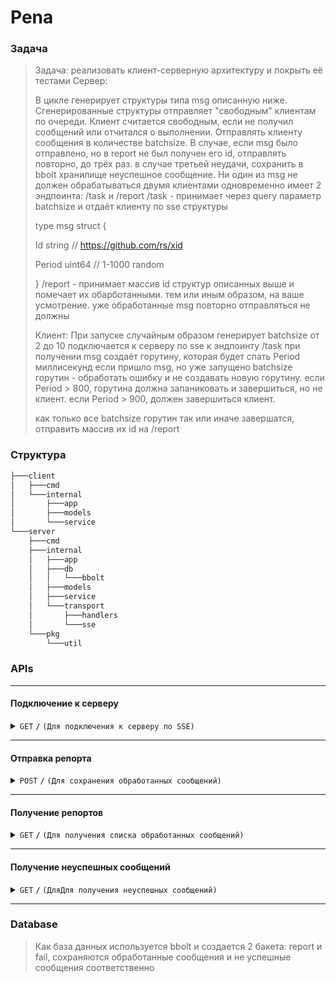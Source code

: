 # Pena
### Задача
>   Задача: реализовать клиент-серверную архитектуру и покрыть её тестами
>   Сервер:
>   
>   В цикле генерирует структуры типа msg описанную ниже. Сгенерированные структуры отправляет "свободным" клиентам по очереди. Клиент считается свободным, если не получил сообщений или отчитался о выполнении. Отправлять клиенту сообщения в количестве batchsize. В случае, если msg было отправлено, но в report не был получен его id, отправлять повторно, до трёх раз. в случае третьей неудачи, сохранить в bbolt хранилище неуспешное сообщение. Ни один из msg не должен обрабатываться двумя клиентами одновременно
>   имеет 2 эндпоинта: /task и /report
>   /task - принимает через query параметр batchsize и отдаёт клиенту по sse структуры 
>   
>   type msg struct {
>   
>   Id string // https://github.com/rs/xid
>   
>   Period uint64 // 1-1000 random
>   
>   }
>   /report - принимает массив id структур описанных выше и помечает их обарботанными. тем или иным образом, на ваше усмотрение. уже обработанные msg повторно отправляться не должны
>   
>   Клиент:
>   При запуске случайным образом генерирует batchsize от 2 до 10
>   подключается к серверу по sse к эндпоинту /task
>   при получении msg создаёт горутину, которая будет спать Period миллисекунд
>   если пришло msg, но уже запущено batchsize горутин - обработать ошибку и не создавать новую горутину.
>   если Period > 800, горутина должна запаниковать и завершиться, но не клиент.
>   если Period > 900, должен завершиться клиент.
>   
>   как только все batchsize горутин так или иначе завершатся, отправить массив их id на /report
### Структура
```bash
├───client
│   ├───cmd
│   └───internal
│       ├───app
│       ├───models
│       └───service
└───server
    ├───cmd
    ├───internal
    │   ├───app
    │   ├───db
    │   │   └───bbolt
    │   ├───models
    │   ├───service
    │   └───transport
    │       ├───handlers
    │       └───sse
    └───pkg
        └───util
```

### APIs
------------------------------------------------------------------------------------------

#### Подключение к серверу
<details>
 <summary><code>GET</code> <code><b>/</b></code> <code>(Для подключения к серверу по SSE)</code></summary>
>   После подключения будут отправляться сообщения равные batchsize. На каждое сообщение будет создаваться горутина для проверки Period

##### Ответы

> | http code     | content-type                      | response                                                            |
> |---------------|-----------------------------------|---------------------------------------------------------------------|
> | `200`         | `text/event-stream`               | `{"id":"ckkgmc3h5gbufi2sr320","period":382}`                        |
> | `400`         | `application/json`                | `{"error": ""}`                                                     |

</details>

------------------------------------------------------------------------------------------

#### Отправка репорта

<details>
 <summary><code>POST</code> <code><b>/</b></code> <code>(Для сохранения обработанных сообщений)</code></summary>
>   После того как сервер получит их, он будет удалять из списка и если в списке останутся сообщения они будут переотправлены 3 раза, после 3 раза мы сохраняем в бакет

##### Параметры

> | name      |  type     | data type               | description                                                           |
> |-----------|-----------|-------------------------|-----------------------------------------------------------------------|
> | ids       |  required | object (JSON)           | N/A  |


##### Ответ

> | http code     | content-type                      | response                                                            |
> |---------------|-----------------------------------|---------------------------------------------------------------------|
> | `200`         | `application/json`                | `{message:'success'}`                                               |

</details>

------------------------------------------------------------------------------------------

#### Получение репортов

<details>
 <summary><code>GET</code> <code><b>/</b></code> <code>(Для получения списка обработанных сообщений)</code></summary>


##### Ответ

> | http code     | content-type                      | response                                                            |
> |---------------|-----------------------------------|---------------------------------------------------------------------|
> | `200`         | `application/json`                | `{ids:['ckkg3sm0tshtqjgo9cb0', 'ckkg3qu0tshtqjgo9c7g']}`            |

</details>

------------------------------------------------------------------------------------------

#### Получение неуспешных сообщений

<details>
 <summary><code>GET</code> <code><b>/</b></code> <code>(ДляДля получения неуспешных сообщений)</code></summary>


##### Ответ

> | http code     | content-type                      | response                                                            |
> |---------------|-----------------------------------|---------------------------------------------------------------------|
> | `200`         | `application/json`                | `{ids:['ckkg3sm0tshtqjgo9cb0', 'ckkg3qu0tshtqjgo9c7g']}`            |

</details>

------------------------------------------------------------------------------------------

### Database
>   Как база данных используется bbolt и создается 2 бакета: report и fail, сохраняются обработанные сообщения и не успешные сообщения соответственно